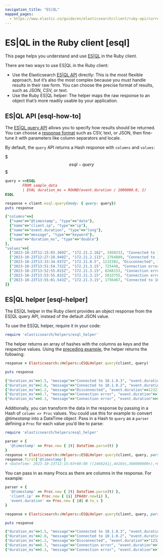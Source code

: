 ```yaml
---
navigation_title: "ES|QL"
mapped_pages:
  - https://www.elastic.co/guide/en/elasticsearch/client/ruby-api/current/esql.html
---
```


# ES|QL in the Ruby client [esql]


This page helps you understand and use [ES|QL](docs-content://explore-analyze/query-filter/languages/esql.md) in the Ruby client.

There are two ways to use ES|QL in the Ruby client:

* Use the Elasticsearch [ES|QL API](https://www.elastic.co/docs/api/doc/elasticsearch/group/endpoint-esql) directly: This is the most flexible approach, but it’s also the most complex because you must handle results in their raw form. You can choose the precise format of results, such as JSON, CSV, or text.
* Use the Ruby ES|QL helper: The helper maps the raw response to an object that’s more readily usable by your application.


## ES|QL API [esql-how-to]

The [ES|QL query API](https://www.elastic.co/docs/api/doc/elasticsearch/group/endpoint-esql) allows you to specify how results should be returned. You can choose a [response format](docs-content://explore-analyze/query-filter/languages/esql-rest.md#esql-rest-format) such as CSV, text, or JSON, then fine-tune it with parameters like column separators and locale.

By default, the `query` API returns a Hash response with `columns` and `values`:

$$$esql-query$$$

```ruby
query = <<ESQL
        FROM sample_data
        | EVAL duration_ms = ROUND(event.duration / 1000000.0, 1)
ESQL

response = client.esql.query(body: { query: query})
puts response

{"columns"=>[
  {"name"=>"@timestamp", "type"=>"date"},
  {"name"=>"client.ip", "type"=>"ip"},
  {"name"=>"event.duration", "type"=>"long"},
  {"name"=>"message", "type"=>"keyword"},
  {"name"=>"duration_ms", "type"=>"double"}
],
"values"=>[
  ["2023-10-23T12:15:03.360Z", "172.21.2.162", 3450233, "Connected to 10.1.0.3", 3.5],
  ["2023-10-23T12:27:28.948Z", "172.21.2.113", 2764889, "Connected to 10.1.0.2", 2.8],
  ["2023-10-23T13:33:34.937Z", "172.21.0.5", 1232382, "Disconnected", 1.2],
  ["2023-10-23T13:51:54.732Z", "172.21.3.15", 725448, "Connection error", 0.7],
  ["2023-10-23T13:52:55.015Z", "172.21.3.15", 8268153, "Connection error", 8.3],
  ["2023-10-23T13:53:55.832Z", "172.21.3.15", 5033755, "Connection error", 5.0],
  ["2023-10-23T13:55:01.543Z", "172.21.3.15", 1756467, "Connected to 10.1.0.1", 1.8]
]}
```


## ES|QL helper [esql-helper]

The ES|QL helper in the Ruby client provides an object response from the ES|QL query API, instead of the default JSON value.

To use the ES|QL helper, require it in your code:

```ruby
require 'elasticsearch/helpers/esql_helper'
```

The helper returns an array of hashes with the columns as keys and the respective values. Using the [preceding example](#esql-query), the helper returns the following:

```ruby
response = Elasticsearch::Helpers::ESQLHelper.query(client, query)

puts response

{"duration_ms"=>3.5, "message"=>"Connected to 10.1.0.3", "event.duration"=>3450233, "client.ip"=>"172.21.2.162", "@timestamp"=>"2023-10-23T12:15:03.360Z"}
{"duration_ms"=>2.8, "message"=>"Connected to 10.1.0.2", "event.duration"=>2764889, "client.ip"=>"172.21.2.113", "@timestamp"=>"2023-10-23T12:27:28.948Z"}
{"duration_ms"=>1.2, "message"=>"Disconnected", "event.duration"=>1232382, "client.ip"=>"172.21.0.5", "@timestamp"=>"2023-10-23T13:33:34.937Z"}
{"duration_ms"=>0.7, "message"=>"Connection error", "event.duration"=>725448, "client.ip"=>"172.21.3.15", "@timestamp"=>"2023-10-23T13:51:54.732Z"}
{"duration_ms"=>8.3, "message"=>"Connection error", "event.duration"=>8268153, "client.ip"=>"172.21.3.15", "@timestamp"=>"2023-10-23T13:52:55.015Z"}
```

Additionally, you can transform the data in the response by passing in a Hash of `column => Proc` values. You could use this for example to convert *@timestamp* into a DateTime object. Pass in a Hash to `query` as a `parser` defining a `Proc` for each value you’d like to parse:

```ruby
require 'elasticsearch/helpers/esql_helper'

parser = {
  '@timestamp' => Proc.new { |t| DateTime.parse(t) }
}
response = Elasticsearch::Helpers::ESQLHelper.query(client, query, parser: parser)
response.first['@timestamp']
# <DateTime: 2023-10-23T12:15:03+00:00 ((2460241j,44103s,360000000n),+0s,2299161j)>
```

You can pass in as many Procs as there are columns in the response. For example:

```ruby
parser = {
  '@timestamp' => Proc.new { |t| DateTime.parse(t) },
  'client.ip' => Proc.new { |i| IPAddr.new(i) },
  'event.duration' => Proc.new { |d| d.to_s }
}

response = Elasticsearch::Helpers::ESQLHelper.query(client, query, parser: parser)

puts response

{"duration_ms"=>3.5, "message"=>"Connected to 10.1.0.3", "event.duration"=>"3450233", "client.ip"=>#<IPAddr: IPv4:172.21.2.162/255.255.255.255>, "@timestamp"=>#<DateTime: 2023-10-23T12:15:03+00:00 ((2460241j,44103s,360000000n),+0s,2299161j)>}
{"duration_ms"=>2.8, "message"=>"Connected to 10.1.0.2", "event.duration"=>"2764889", "client.ip"=>#<IPAddr: IPv4:172.21.2.113/255.255.255.255>, "@timestamp"=>#<DateTime: 2023-10-23T12:27:28+00:00 ((2460241j,44848s,948000000n),+0s,2299161j)>}
{"duration_ms"=>1.2, "message"=>"Disconnected", "event.duration"=>"1232382", "client.ip"=>#<IPAddr: IPv4:172.21.0.5/255.255.255.255>, "@timestamp"=>#<DateTime: 2023-10-23T13:33:34+00:00 ((2460241j,48814s,937000000n),+0s,2299161j)>}
{"duration_ms"=>0.7, "message"=>"Connection error", "event.duration"=>"725448", "client.ip"=>#<IPAddr: IPv4:172.21.3.15/255.255.255.255>, "@timestamp"=>#<DateTime: 2023-10-23T13:51:54+00:00 ((2460241j,49914s,732000000n),+0s,2299161j)>}
{"duration_ms"=>8.3, "message"=>"Connection error", "event.duration"=>"8268153", "client.ip"=>#<IPAddr: IPv4:172.21.3.15/255.255.255.255>, "@timestamp"=>#<DateTime: 2023-10-23T13:52:55+00:00 ((2460241j,49975s,15000000n),+0s,2299161j)>}
```

